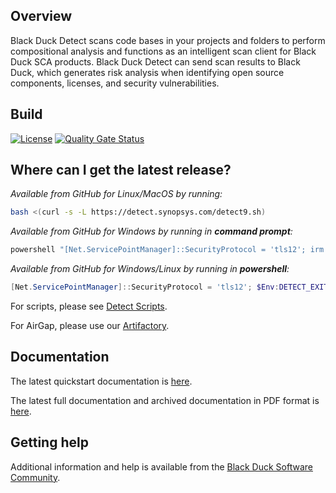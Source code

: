## Overview

Black Duck Detect scans code bases in your projects and folders to perform compositional analysis and functions as an intelligent scan client for Black Duck SCA products. Black Duck Detect can send scan results to Black Duck, which generates risk analysis when identifying open source components, licenses, and security vulnerabilities.

## Build

[![License](https://img.shields.io/badge/License-Apache%202.0-blue.svg)](https://opensource.org/licenses/Apache-2.0)
[![Quality Gate Status](https://sonarcloud.io/api/project_badges/measure?project=com.blackduck.integration%3Adetect&metric=alert_status)](https://sonarcloud.io/dashboard?id=com.blackduck.integration%3Adetect)

## Where can I get the latest release?

*Available from GitHub for Linux/MacOS by running:*

```bash
bash <(curl -s -L https://detect.synopsys.com/detect9.sh)
```

*Available from GitHub for Windows by running in **command prompt**:*

```cmd
powershell "[Net.ServicePointManager]::SecurityProtocol = 'tls12'; irm https://detect.synopsys.com/detect9.ps1?$(Get-Random) | iex; detect"
```

*Available from GitHub for Windows/Linux by running in **powershell**:*
```powershell
[Net.ServicePointManager]::SecurityProtocol = 'tls12'; $Env:DETECT_EXIT_CODE_PASSTHRU=1; irm https://detect.synopsys.com/detect9.ps1?$(Get-Random) | iex; detect
```

For scripts, please see [Detect Scripts](https://github.com/synopsys-sig/synopsys-detect-scripts).

For AirGap, please use our [Artifactory](https://repo.blackduck.com/webapp/#/artifacts/browse/tree/General/bds-integrations-release/com/blackduck/integration/detect).

## Documentation

The latest quickstart documentation is [here](https://sig-product-docs.synopsys.com/bundle/integrations-detect/page/gettingstarted/quickstart.html).

The latest full documentation and archived documentation in PDF format is [here](https://sig-product-docs.synopsys.com/bundle/integrations-detect/page/introduction.html).

## Getting help

Additional information and help is available from the
[Black Duck Software Community](https://community.blackduck.com/s/ ).
